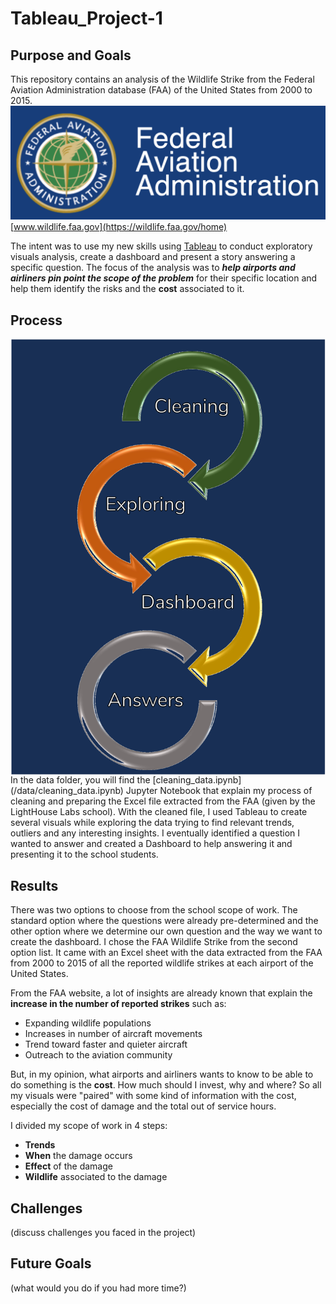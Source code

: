 # Tableau_Project-1

## Purpose and Goals

This repository contains an analysis of the Wildlife Strike from the Federal Aviation Administration database (FAA) of the United States from 2000 to 2015.
![FAA Logo](images/FAA%20Logo.png)
[www.wildlife.faa.gov](https://wildlife.faa.gov/home)

The intent was to use my new skills using [Tableau](https://www.tableau.com/trial/tableau-software#reveal-hero) to conduct exploratory visuals analysis, create a dashboard and present a story answering a specific question. The focus of the analysis was to ***help airports and airliners pin point the scope of the problem*** for their specific location and help them identify the risks and the **cost** associated to it.

## Process

<img src="images/Process.png" alt="Image" style="float: left; margin-right: 10 px;" />
In the data folder, you will find the [cleaning_data.ipynb](/data/cleaning_data.ipynb) Jupyter Notebook that explain my process of cleaning and preparing the Excel file extracted from the FAA (given by the LightHouse Labs school).
With the cleaned file, I used Tableau to create several visuals while exploring the data trying to find relevant trends, outliers and any interesting insights.
I eventually identified a question I wanted to answer and created a Dashboard to help answering it and presenting it to the school students.

## Results
There was two options to choose from the school scope of work. The standard option where the questions were already pre-determined and the other option where we determine our own question and the way we want to create the dashboard. 
I chose the FAA Wildlife Strike from the second option list. It came with an Excel sheet with the data extracted from the FAA from 2000 to 2015 of all the reported wildlife strikes at each airport of the United States.

From the FAA website, a lot of insights are already known that explain the **increase in the number of reported strikes** such as:
+ Expanding wildlife populations
+ Increases in number of aircraft movements
+ Trend toward faster and quieter aircraft
+ Outreach to the aviation community

But, in my opinion, what airports and airliners wants to know to be able to do something is the **cost**. How much should I invest, why and where?
So all my visuals were "paired" with some kind of information with the cost, especially the cost of damage and the total out of service hours.

I divided my scope of work in 4 steps:
- **Trends**
- **When** the damage occurs
- **Effect** of the damage
- **Wildlife** associated to the damage




## Challenges 
(discuss challenges you faced in the project)

## Future Goals
(what would you do if you had more time?)

